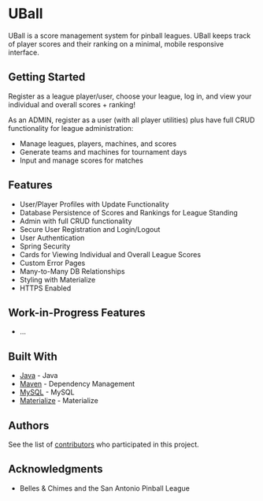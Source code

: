 # UBall

UBall is a score management system for pinball leagues. UBall keeps track of player scores and their ranking on a minimal, mobile responsive interface.


## Getting Started

Register as a league player/user, choose your league, log in, and view your individual and overall scores + ranking!

As an ADMIN, register as a user (with all player utilities) plus have full CRUD functionality for league administration:

* Manage leagues, players, machines, and scores
* Generate teams and machines for tournament days
* Input and manage scores for matches


## Features

* User/Player Profiles with Update Functionality
* Database Persistence of Scores and Rankings for League Standing
* Admin with full CRUD functionality
* Secure User Registration and Login/Logout
* User Authentication
* Spring Security
* Cards for Viewing Individual and Overall League Scores
* Custom Error Pages
* Many-to-Many DB Relationships
* Styling with Materialize
* HTTPS Enabled


## Work-in-Progress Features

* ...


## Built With

* [Java](https://www.java.com/en/) - Java
* [Maven](https://maven.apache.org/) - Dependency Management
* [MySQL](http://mysql.com/) - MySQL
* [Materialize](https://materializecss.com/) - Materialize


## Authors

See the list of [contributors](https://github.com/uball-org/uball/graphs/contributors) who participated in this project.


## Acknowledgments

* Belles & Chimes and the San Antonio Pinball League
